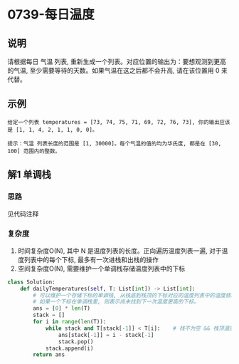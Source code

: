 # 0739-每日温度

## 说明
请根据每日 气温 列表, 重新生成一个列表。对应位置的输出为：要想观测到更高的气温, 至少需要等待的天数。如果气温在这之后都不会升高, 请在该位置用 0 来代替。

## 示例
```
给定一个列表 temperatures = [73, 74, 75, 71, 69, 72, 76, 73], 你的输出应该是 [1, 1, 4, 2, 1, 1, 0, 0]。

提示：气温 列表长度的范围是 [1, 30000]。每个气温的值的均为华氏度, 都是在 [30, 100] 范围内的整数。
```

## 解1 单调栈

### 思路
见代码注释

### 复杂度
1. 时间复杂度O(N), 其中 N 是温度列表的长度。正向遍历温度列表一遍, 对于温度列表中的每个下标, 最多有一次进栈和出栈的操作
2. 空间复杂度O(N), 需要维护一个单调栈存储温度列表中的下标

```python
class Solution:
    def dailyTemperatures(self, T: List[int]) -> List[int]:
        # 可以维护一个存储下标的单调栈, 从栈底到栈顶的下标对应的温度列表中的温度依次递减。
        # 如果一个下标在单调栈里, 则表示尚未找到下一次温度更高的下标。
        ans = [0] * len(T)
        stack = []
        for i in range(len(T)):
            while stack and T[stack[-1]] < T[i]:    # 栈不为空 && 栈顶温度小于当前温度
                ans[stack[-1]] = i - stack[-1]
                stack.pop()
            stack.append(i)
        return ans
```